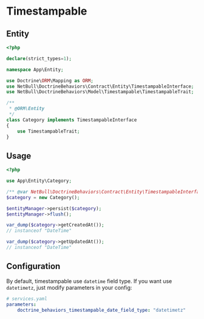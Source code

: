 # Timestampable
 
## Entity

```php 
<?php

declare(strict_types=1);

namespace App\Entity;

use Doctrine\ORM\Mapping as ORM;
use NetBull\DoctrineBehaviors\Contract\Entity\TimestampableInterface;
use NetBull\DoctrineBehaviors\Model\Timestampable\TimestampableTrait;

/**
 * @ORM\Entity
 */
class Category implements TimestampableInterface
{
    use TimestampableTrait;
}
```

## Usage

```php
<?php

use App\Entity\Category;   

/** @var NetBull\DoctrineBehaviors\Contract\Entity\TimestampableInterface $category */
$category = new Category();

$entityManager->persist($category);
$entityManager->flush();

var_dump($category->getCreatedAt());
// instanceof "DateTime"

var_dump($category->getUpdatedAt());
// instanceof "DateTime"
```
## Configuration

By default, timestampable use `datetime` field type. If you want use `datetimetz`, just modify parameters in your config:

```yaml
# services.yaml
parameters:
    doctrine_behaviors_timestampable_date_field_type: "datetimetz"
```
